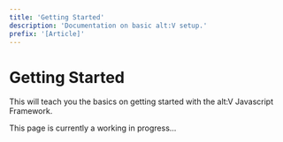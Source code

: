 ```yaml
---
title: 'Getting Started'
description: 'Documentation on basic alt:V setup.'
prefix: '[Article]'
---
```


# Getting Started

This will teach you the basics on getting started with the alt:V Javascript Framework.

This page is currently a working in progress...
